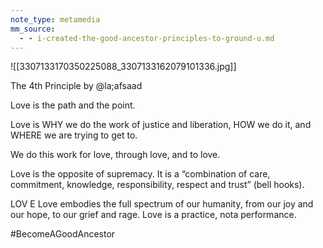 ```yaml
---
note_type: metamedia
mm_source:
  - - i-created-the-good-ancestor-principles-to-ground-u.md
---
```


![[3307133170350225088_3307133162079101336.jpg]]

The 4th Principle
by @la;afsaad

Love is the path and
the point.

Love is WHY we do the work of justice
and liberation, HOW we do it, and
WHERE we are trying to get to.

We do this work for love, through love,
and to love.

Love is the opposite of supremacy. It is
a “combination of care, commitment,
knowledge, responsibility, respect and
trust” (bell hooks).

LOV E Love embodies the full spectrum of our
humanity, from our joy and our hope,
to our grief and rage. Love is a practice,
nota performance.

#BecomeAGoodAncestor

